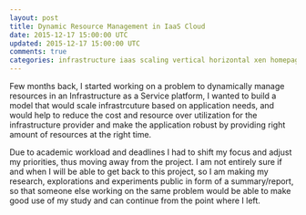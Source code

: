 ```yaml
---
layout: post
title: Dynamic Resource Management in IaaS Cloud
date: 2015-12-17 15:00:00 UTC
updated: 2015-12-17 15:00:00 UTC
comments: true
categories: infrastructure iaas scaling vertical horizontal xen homepage
---
```


Few months back, I started working on a problem to dynamically manage resources in an Infrastructure as a Service platform, I wanted to build a model that would scale infrastrcuture based on application needs, and would help to reduce the cost and resource over utilization for the infrastructure provider and make the application robust by providing right amount of resources at the right time.

Due to academic workload and deadlines I had to shift my focus and adjust my priorities, thus moving away from the project. I am not entirely sure if and when I will be able to get back to this project, so I am making my research, explorations and experiments public in form of a summary/report, so that someone else working on the same problem would be able to make good use of my study and can continue from the point where I left.

<script async class="speakerdeck-embed" data-id="6ee5dbc85fe94574bb6ce9f42dbb0b44" data-ratio="0.772830188679245" src="//speakerdeck.com/assets/embed.js"></script>
